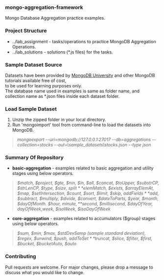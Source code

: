 ### mongo-aggregation-framework
Mongo Database Aggregation practice examples.

### Project Structure  
* ../lab_assignment - tasks/operations to practice MongoDB Aggregation Operations.
* ../lab_solutions - solutions (*.js files) for the tasks.

### Sample Dataset Source
Datasets have been provided by [MongoDB University](https://university.mongodb.com/) and other MongoDB tutorials available free of cost,  
to be used for learning purposes only.  
The database name used in examples is same as folder name, and collection name as *.json files inside each dataset folder.

### Load Sample Dataset
1. Unzip the zipped folder in your local directory.  
2. Run 'mongoimport' tool from command-line to load the datasets into MongoDB.

> *mongoexport --uri=mongodb://127.0.0.1:27017 --db=aggregations --collection=stocks --out=<your-file-location>\sample_datasets\stocks.json --type json*

### Summary Of Repository
- **basic-aggregation** - examples related to basic aggregation and utility stages using below operators.

> *$match, $project, $gte, $nin, $in, $all, $concat, $toUpper, $substrCP, $strLenCP, $type, $size, $split*
> *$elemMatch, $exists, $arrayElemAt, $map, $setIntersection, $count, $sort, $limit, $skip, $addFields*  
> *$add, $subtract, $multiply, $divide, $convert, $dateToParts, $year, $month, $dayOfMonth. $hour, $minute,* 
> *$second, $millisecond, $dayOfYear, $dayOfWeek,$week, $isoWeek, $isoDayOfWeek*

- **core-aggregation** - examples related to accumulators ($group) stages using below operators.

> *$sum, $min, $max, $stdDevSamp (sample standard deviation), $regex, $unwind, $push, $addToSet*
> *$truncat, $slice, $filter, $first, $bucket, $bucketAuto, $auto*

### Contributing
Pull requests are welcome. For major changes, please drop a message to discuss what you would like to change.